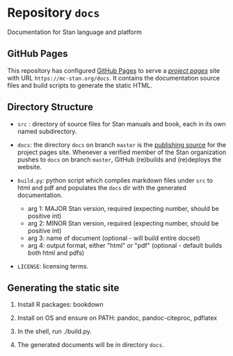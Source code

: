 # Repository `docs`

Documentation for Stan language and platform

## GitHub Pages

This repository has configured
[GitHub Pages](https://help.github.com/categories/github-pages-basics)
to serve a 
[_project pages_](https://help.github.com/articles/user-organization-and-project-pages/#project-pages-sites) site
with URL `https://mc-stan.org/docs`.
It contains the documentation source files and build scripts to generate the static HTML.

## Directory Structure

* `src` : directory of source files for Stan manuals and book, each in its own named subdirectory.

* `docs`: the directory `docs` on branch `master` is the [publishing source](https://help.github.com/articles/configuring-a-publishing-source-for-github-pages/) for the project pages site.  Whenever a verified member of the Stan organization pushes to `docs` on branch `master`,
GitHub (re)builds and (re)deploys the website.

  
* `build.py`: python script which compiles markdown files under `src` to html and pdf and populates the `docs` dir with the generated documentation.

  + arg 1: MAJOR Stan version, required (expecting number, should be positive int)
  + arg 2: MINOR Stan version, required (expecting number, should be positive int)
  + arg 3: name of document (optional - will build entire docset)
  + arg 4: output format, either "html" or "pdf" (optional - default builds both html and pdfs)
  
* `LICENSE`: licensing terms.


## Generating the static site

1. Install R packages:  bookdown

2. Install on OS and ensure on PATH: pandoc, pandoc-citeproc, pdflatex

3. In the shell, run ./build.py.

4. The generated documents will be in directory `docs`.
